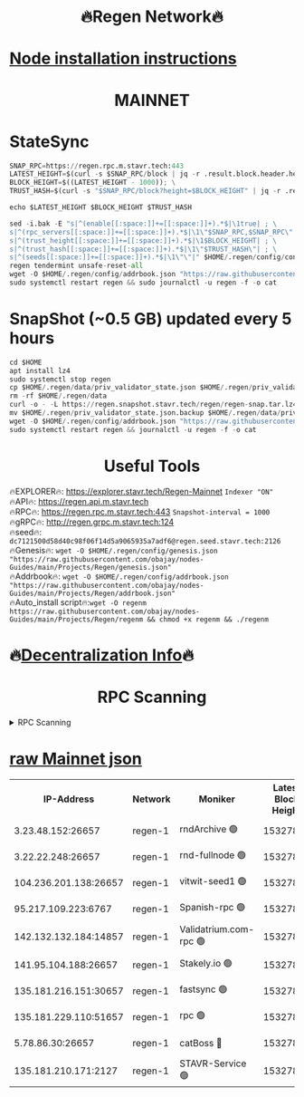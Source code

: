 <h1 align="center"> 🔥Regen Network🔥</h1>

[Node installation instructions](https://github.com/obajay/nodes-Guides/tree/main/Projects/Regen)
=
<h1 align="center"> MAINNET</h1>

# StateSync
```python
SNAP_RPC=https://regen.rpc.m.stavr.tech:443
LATEST_HEIGHT=$(curl -s $SNAP_RPC/block | jq -r .result.block.header.height); \
BLOCK_HEIGHT=$((LATEST_HEIGHT - 1000)); \
TRUST_HASH=$(curl -s "$SNAP_RPC/block?height=$BLOCK_HEIGHT" | jq -r .result.block_id.hash)

echo $LATEST_HEIGHT $BLOCK_HEIGHT $TRUST_HASH

sed -i.bak -E "s|^(enable[[:space:]]+=[[:space:]]+).*$|\1true| ; \
s|^(rpc_servers[[:space:]]+=[[:space:]]+).*$|\1\"$SNAP_RPC,$SNAP_RPC\"| ; \
s|^(trust_height[[:space:]]+=[[:space:]]+).*$|\1$BLOCK_HEIGHT| ; \
s|^(trust_hash[[:space:]]+=[[:space:]]+).*$|\1\"$TRUST_HASH\"| ; \
s|^(seeds[[:space:]]+=[[:space:]]+).*$|\1\"\"|" $HOME/.regen/config/config.toml
regen tendermint unsafe-reset-all
wget -O $HOME/.regen/config/addrbook.json "https://raw.githubusercontent.com/obajay/nodes-Guides/main/Projects/Regen/addrbook.json"
sudo systemctl restart regen && sudo journalctl -u regen -f -o cat
```
# SnapShot (~0.5 GB) updated every 5 hours
```python
cd $HOME
apt install lz4
sudo systemctl stop regen
cp $HOME/.regen/data/priv_validator_state.json $HOME/.regen/priv_validator_state.json.backup
rm -rf $HOME/.regen/data
curl -o - -L https://regen.snapshot.stavr.tech/regen/regen-snap.tar.lz4 | lz4 -c -d - | tar -x -C $HOME/.regen --strip-components 2
mv $HOME/.regen/priv_validator_state.json.backup $HOME/.regen/data/priv_validator_state.json
wget -O $HOME/.regen/config/addrbook.json "https://raw.githubusercontent.com/obajay/nodes-Guides/main/Projects/Regen/addrbook.json"
sudo systemctl restart regen && journalctl -u regen -f -o cat
```

 <h1 align="center"> Useful Tools</h1>

🔥EXPLORER🔥:     https://explorer.stavr.tech/Regen-Mainnet        `Indexer "ON"` \
🔥API🔥:          https://regen.api.m.stavr.tech \
🔥RPC🔥:          https://regen.rpc.m.stavr.tech:443              `Snapshot-interval = 1000` \
🔥gRPC🔥:         http://regen.grpc.m.stavr.tech:124 \
🔥seed🔥:      `dc7121500d58d40c98f06f14d5a9065935a7adf6@regen.seed.stavr.tech:2126` \
🔥Genesis🔥:   `wget -O $HOME/.regen/config/genesis.json "https://raw.githubusercontent.com/obajay/nodes-Guides/main/Projects/Regen/genesis.json"` \
🔥Addrbook🔥:  `wget -O $HOME/.regen/config/addrbook.json "https://raw.githubusercontent.com/obajay/nodes-Guides/main/Projects/Regen/addrbook.json"` \
🔥Auto_install script🔥:`wget -O regenm https://raw.githubusercontent.com/obajay/nodes-Guides/main/Projects/Regen/regenm && chmod +x regenm && ./regenm`

🔥[Decentralization Info](https://github.com/obajay/StateSync-snapshots/tree/main/Projects/Regen/Decentralization)🔥
=
<h1 align="center"> RPC Scanning</h1>

<details>
<summary>RPC Scanning</summary>

<h2 align="center"> We scan nodes in real time every 4 hours. And we provide the final result of RPC endpoints.
We cannot influence the operation of these nodes in any way. </h2>


```python
If Voting Power is higher than 0 --> then the Node is a validator of the network and may be subject to attack and be a potential threat to the chain.
```
```python
We marked such validators with a red symbol
```

</details>

[raw Mainnet json](https://rpc-check.regenm.stavr.tech/regenm/rpc-regenm-result.json)
=


<table><tr><th>IP-Address</th><th>Network</th><th>Moniker</th><th>Latest Block Height</th><th>Earliest Block Height</th><th>Catching Up</th><th>Tx Index</th><th>Voting Power</th><th>Scan Time</th></tr><tr><td>3.23.48.152:26657</td><td>regen-1</td><td>rndArchive 🟢</td><td>15327820</td><td>1</td><td>False</td><td>on</td><td>0</td><td>2024-03-28T18:35:35.465266581UTC</td></tr><tr><td>3.22.22.248:26657</td><td>regen-1</td><td>rnd-fullnode 🟢</td><td>15327818</td><td>4134001</td><td>False</td><td>on</td><td>0</td><td>2024-03-28T18:35:22.559311638UTC</td></tr><tr><td>104.236.201.138:26657</td><td>regen-1</td><td>vitwit-seed1 🟢</td><td>15327804</td><td>8943001</td><td>False</td><td>on</td><td>0</td><td>2024-03-28T18:34:03.593018077UTC</td></tr><tr><td>95.217.109.223:6767</td><td>regen-1</td><td>Spanish-rpc 🟢</td><td>15327836</td><td>10068001</td><td>False</td><td>on</td><td>0</td><td>2024-03-28T18:37:08.545833935UTC</td></tr><tr><td>142.132.132.184:14857</td><td>regen-1</td><td>Validatrium.com-rpc 🟢</td><td>15327837</td><td>11175001</td><td>False</td><td>on</td><td>0</td><td>2024-03-28T18:37:12.880697640UTC</td></tr><tr><td>141.95.104.188:26657</td><td>regen-1</td><td>Stakely.io 🟢</td><td>15327815</td><td>13442501</td><td>False</td><td>on</td><td>0</td><td>2024-03-28T18:35:05.107942396UTC</td></tr><tr><td>135.181.216.151:30657</td><td>regen-1</td><td>fastsync 🟢</td><td>15327825</td><td>14457001</td><td>False</td><td>off</td><td>0</td><td>2024-03-28T18:36:06.215460067UTC</td></tr><tr><td>135.181.229.110:51657</td><td>regen-1</td><td>rpc 🟢</td><td>15327812</td><td>14844001</td><td>False</td><td>on</td><td>0</td><td>2024-03-28T18:34:48.467738035UTC</td></tr><tr><td>5.78.86.30:26657</td><td>regen-1</td><td>catBoss 🔴</td><td>15327849</td><td>15237401</td><td>False</td><td>on</td><td>10355202428</td><td>2024-03-28T18:38:21.360849557UTC</td></tr><tr><td>135.181.210.171:2127</td><td>regen-1</td><td>STAVR-Service 🟢</td><td>15327852</td><td>15327001</td><td>False</td><td>on</td><td>0</td><td>2024-03-28T18:38:40.764362198UTC</td></tr></table>